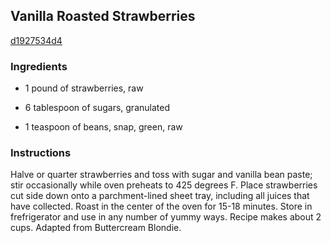 ## Vanilla Roasted Strawberries

[d1927534d4](http://tastykitchen.com/recipes/desserts/vanilla-roasted-strawberries/)

### Ingredients

 - 1 pound of strawberries, raw

 - 6 tablespoon of sugars, granulated

 - 1 teaspoon of beans, snap, green, raw

### Instructions

Halve or quarter strawberries and toss with sugar and vanilla bean paste; stir occasionally while oven preheats to 425 degrees F. Place strawberries cut side down onto a parchment-lined sheet tray, including all juices that have collected. Roast in the center of the oven for 15-18 minutes. Store in frefrigerator and use in any number of yummy ways. Recipe makes about 2 cups. Adapted from Buttercream Blondie.
